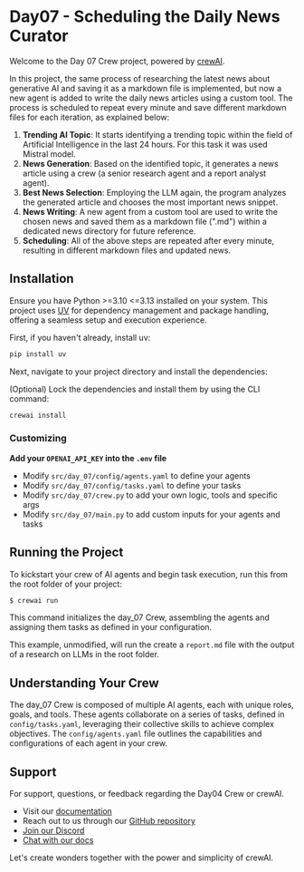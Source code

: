 # Day07  - Scheduling the Daily News Curator

Welcome to the Day 07 Crew project, powered by [crewAI](https://crewai.com). 

In this project, the same process of researching the latest news about generative AI and saving it as a markdown file is implemented, but now a new agent is added to write the daily news articles using a custom tool. The process is scheduled to repeat every minute and save different markdown files for each iteration, as explained below:

1. **Trending AI Topic**: It starts identifying a trending topic within the field of Artificial Intelligence in the last 24 hours. For this task it was used Mistral model.
2. **News Generation**: Based on the identified topic, it generates a news article using a crew (a senior research agent and a report analyst agent).
3. **Best News Selection**: Employing the LLM again, the program analyzes the generated article and chooses the most important news snippet.
4. **News Writing**: A new agent from a custom tool are used to write the chosen news and saved them as a markdown file (".md") within a dedicated news directory for future reference.
5. **Scheduling**: All of the above steps are repeated after every minute, resulting in different markdown files and updated news.


## Installation

Ensure you have Python >=3.10 <=3.13 installed on your system. This project uses [UV](https://docs.astral.sh/uv/) for dependency management and package handling, offering a seamless setup and execution experience.

First, if you haven't already, install uv:

```bash
pip install uv
```

Next, navigate to your project directory and install the dependencies:

(Optional) Lock the dependencies and install them by using the CLI command:
```bash
crewai install
```
### Customizing

**Add your `OPENAI_API_KEY` into the `.env` file**

- Modify `src/day_07/config/agents.yaml` to define your agents
- Modify `src/day_07/config/tasks.yaml` to define your tasks
- Modify `src/day_07/crew.py` to add your own logic, tools and specific args
- Modify `src/day_07/main.py` to add custom inputs for your agents and tasks

## Running the Project

To kickstart your crew of AI agents and begin task execution, run this from the root folder of your project:

```bash
$ crewai run
```

This command initializes the day_07 Crew, assembling the agents and assigning them tasks as defined in your configuration.

This example, unmodified, will run the create a `report.md` file with the output of a research on LLMs in the root folder.

## Understanding Your Crew

The day_07 Crew is composed of multiple AI agents, each with unique roles, goals, and tools. These agents collaborate on a series of tasks, defined in `config/tasks.yaml`, leveraging their collective skills to achieve complex objectives. The `config/agents.yaml` file outlines the capabilities and configurations of each agent in your crew.

## Support

For support, questions, or feedback regarding the Day04 Crew or crewAI.
- Visit our [documentation](https://docs.crewai.com)
- Reach out to us through our [GitHub repository](https://github.com/joaomdmoura/crewai)
- [Join our Discord](https://discord.com/invite/X4JWnZnxPb)
- [Chat with our docs](https://chatg.pt/DWjSBZn)

Let's create wonders together with the power and simplicity of crewAI.
